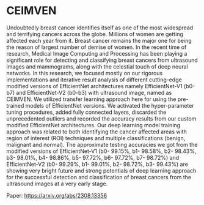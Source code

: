 # CEIMVEN

Undoubtedly breast cancer identifies itself as one of the most widespread and terrifying cancers across the globe. Millions of women are getting affected each year from it. Breast cancer remains the major one for being the reason of largest number of demise of women. In the recent time of research, Medical Image Computing and Processing has been playing a significant role for detecting and classifying breast cancers from ultrasound images and mammograms, along with the celestial touch of deep neural networks. In this research, we focused mostly on our rigorous implementations and iterative result analysis of different cutting-edge modified versions of EfficientNet architectures namely EfficientNet-V1 (b0-b7) and EfficientNet-V2 (b0-b3) with ultrasound image, named as CEIMVEN. We utilized transfer learning approach here for using the pre-trained models of EfficientNet versions. We activated the hyper-parameter tuning procedures, added fully connected layers, discarded the unprecedented outliers and recorded the accuracy results from our custom modified EfficientNet architectures. Our deep learning model training approach was related to both identifying the cancer affected areas with region of interest (ROI) techniques and multiple classifications (benign, malignant and normal). The approximate testing accuracies we got from the modified versions of EfficientNet-V1 (b0- 99.15%, b1- 98.58%, b2- 98.43%, b3- 98.01%, b4- 98.86%, b5- 97.72%, b6- 97.72%, b7- 98.72%) and EfficientNet-V2 (b0- 99.29%, b1- 99.01%, b2- 98.72%, b3- 99.43%) are showing very bright future and strong potentials of deep learning approach for the successful detection and classification of breast cancers from the ultrasound images at a very early stage.

Paper: https://arxiv.org/abs/2308.13356
